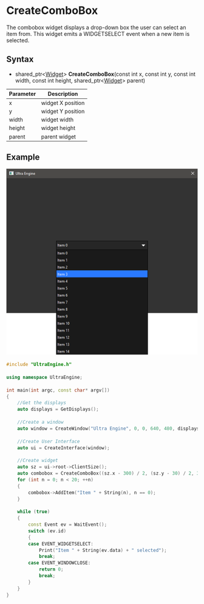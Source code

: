 # CreateComboBox

The combobox widget displays a drop-down box the user can select an item from. This widget emits a WIDGETSELECT event when a new item is selected.

## Syntax

- shared_ptr<[Widget](Widget.md)\> **CreateComboBox**(const int x, const int y, const int width, const int height, shared_ptr<[Widget](Widget.md)\> parent)

| Parameter | Description |
| --- | --- |
| x | widget X position |
| y | widget Y position |
| width | widget width |
| height | widget height |
| parent | parent widget |

## Example

![](https://github.com/Leadwerks/Documentation/raw/master/Images/CreateComboBox.png)

```c++
#include "UltraEngine.h"

using namespace UltraEngine;

int main(int argc, const char* argv[])
{
    //Get the displays
    auto displays = GetDisplays();

    //Create a window
    auto window = CreateWindow("Ultra Engine", 0, 0, 640, 480, displays[0]);

    //Create User Interface
    auto ui = CreateInterface(window);

    //Create widget
    auto sz = ui->root->ClientSize();
    auto combobox = CreateComboBox((sz.x - 300) / 2, (sz.y - 30) / 2, 300, 30, ui->root);
    for (int n = 0; n < 20; ++n)
    {
        combobox->AddItem("Item " + String(n), n == 0);
    }

    while (true)
    {
        const Event ev = WaitEvent();
        switch (ev.id)
        {
        case EVENT_WIDGETSELECT:
            Print("Item " + String(ev.data) + " selected");
            break;
        case EVENT_WINDOWCLOSE:
            return 0;
            break;
        }
    }
}
```
